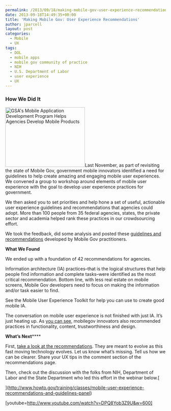 ```yaml
---
permalink: /2013/09/18/making-mobile-gov-user-experience-recommendations/
date: 2013-09-18T14:49:35+00:00
title: 'Making Mobile Gov: User Experience Recommendations'
author: jparcell
layout: post
categories:
  - Mobile
  - UX
tags:
  - DOL
  - mobile apps
  - mobile gov community of practice
  - NIH
  - U.S. Department of Labor
  - user experience
  - UX
---
```


### How We Did It

<img class="alignright wp-image-97002 size-medium" src="https://s3.amazonaws.com/sitesusa/wp-content/uploads/sites/212/2013/11/Mobile-app-description1-250x187.jpg" alt="GSA's Mobile Application Development Program Helps Agencies Develop Mobile Products" width="250" height="187" />Last November, as part of revisiting the state of Mobile Gov, government mobile innovators identified a need for guidelines to help create amazing and engaging mobile user experiences. We convened a group to workshop around elements of mobile user experience with the goal to develop user experience practices for government.

We then asked you to set priorities and help hone a set of useful, actionable user experience guidelines and recommendations that agencies could adopt. More than 100 people from 35 federal agencies, states, the private sector and academia helped rank these practices in our crowdsourcing effort.

We took the feedback, did some analysis and posted these <a title="Mobile User Experience Guidelines and Recommendations" href="https://www.digitalgov.gov/resources/mobile-user-experience-guidelines-and-recommendations/" target="_blank">guidelines and recommendations</a> developed by Mobile Gov practitioners.

**What We Found**

We ended up with a foundation of 42 recommendations for agencies.

Information architecture (IA) practices&#8211;that is the logical structures that help people find information and complete tasks&#8211;were identified as the most critical recommendation. Bottom line, with less real estate on mobile screens, Mobile Gov developers need to focus on making the information and/or task easier to find.

See the Mobile User Experience Toolkit for help you can use to create good mobile IA.

The conversation on mobile user experience is not finished with just IA. It’s just heating up. As <a title="Mobile User Experience Guidelines and Recommendations" href="https://www.digitalgov.gov/resources/mobile-user-experience-guidelines-and-recommendations/" target="_blank">you can see</a>, mobilegov innovators also recommended practices in functionality, content, trustworthiness and design.

**What&#8217;s Next******

First, [take a look at the recommendations](https://www.digitalgov.gov/resources/mobile-user-experience-guidelines-and-recommendations/ "Mobile User Experience Guidelines and Recommendations"). They are meant to evolve as this fast moving technology evolves. Let us know what&#8217;s missing. Tell us how we can be clearer. Share your UX tips in the comment section of the recommendations page.

Then, check out the discussion with the folks from NIH, Department of Labor and the State Department who led this effort in the webinar below.[
  
](http://www.howto.gov/training/classes/mobile-user-experience-recommendations-and-guidelines-panel) 

[youtube=http://www.youtube.com/watch?v=DPQ8Yob3Z9U&w=600]